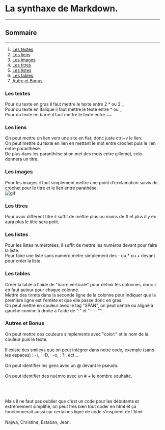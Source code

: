 # La synthaxe de Markdown.
********************************
## Sommaire 
---------------------------------

1. [Les textes](#Les-textes)
2. [Les liens](#Les-liens)
3. [Les images](#Les-images) 
4. [Les titres](#Les-titres)
5. [Les listes](#Les-listes)
6. [Les tables](#Les-tables)
7. [Autre et Bonus](#Autre-et-Bonus)

### Les textes

Pour du texte en gras il faut mettre le texte entre 2 * ou 2 _ <br>
Pour du texte en italique il faut mettre le texte entre * ou _ <br>
Pour du texte en barré il faut mettre le texte entre ~~ <br>

### Les liens

On peut mettre un lien vers une site en flat, donc juste ctrl+v le lien. <br>
On peut mettre du texte en lien en mettant le mot entre crochet puis le lien entre paranthèse. <br>
De plus dans les paranthèse si on met des mots entre gillemet, cela donnera un titre. <br>

### Les images

Pour les images il faut simplement mettre une point d'exclamation suivis de crochet pour le titre et le lien entre parathèse. <br>
![gif](https://media.giphy.com/media/ZVik7pBtu9dNS/giphy.gif)

### Les titres

Pour avoir différent titre il suffit de mettre plus ou moins de # et plus il y en aura plus le titre sera petit.

### Les listes

Pour les listes numérotées, il suffit de mettre les numéros devant pour faire la liste. <br>
Pour faire une liste sans numéro metre simplement des - ou * ou + devant pour créer la liste.

### Les tables

Créer la table à l'aide de "barre verticale" pour définir les colonnes, donc il en faut autour pour chaque colonne. <br>
Mettre des tirrets dans la seconde ligne de la colonne pour indiquer que la première ligne est l'entête et que elle passe donc en gras. <br>
On peut mettre en couleur avec le tag "SPAN", on peut centré ou aligné à gauche comme à droite à l'aide de ":" et "----"". <br>

### Autres et Bonus

On peut mettre des couleurs simplements avec "color:" et le nom de la couleur puis le texte. <br>
<br>
Il existe des smileys que on peut intégrer dans notre code, exemple (sans les espaces) : -), : -D, : -o, : ?:, ect... <br>
<br>
On peut identifier les gens avec un @ devant le pseudo. <br>
<br>
On peut identifier des nuémro avec un # + le nombre souhaité. <br>
<br>
<script type="text/javascript"><br>
    alert("Hello!"); <br>
</script> <br>
<br>
Mais il ne faut pas oublier que c'est un code pour les débutants et extrèmement simplifié, on peut très bien tout coder en html et ça fonctionnerait aussi car certaines ligne de code s'inspirent de l'html. <br>
<br>
Najwa, Christine, Estaban, Jean. <br>
